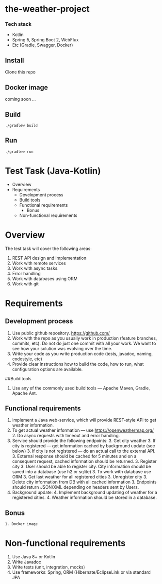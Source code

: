 # the-weather-project

### Tech stack
* Kotlin
* Spring 5, Spring Boot 2, WebFlux
* Etc (Gradle, Swagger, Docker)

## Install

Clone this repo

## Docker image

coming soon ...


## Build

```shell
./gradlew build
```

## Run

```shell
./gradlew run
```

# Test Task (Java-Kotlin)

- Overview
- Requirements
    - Development process
    - Build tools
    - Functional requirements
        - Bonus
    - Non-functional requirements

# Overview

The test task will cover the following areas:

1. REST API design and implementation
2. Work with remote services
3. Work with async tasks.
4. Error handling
5. Work with databases using ORM
6. Work with git

# Requirements

## Development process

1. Use public github repository. https://github.com/
2. Work with the repo as you usually work in production (feature branches, commits, etc). Do not do just one commit with all your work. We
want to see how your solution was evolving over the time.
3. Write your code as you write production code (tests, javadoc, naming, codestyle, etc)
4. Provide clear instructions how to build the code, how to run, what configuration options are available.

##Build tools

1. Use any of the commonly used build tools — Apache Maven, Gradle, Apache Ant.

## Functional requirements

1. Implement a Java web-service, which will provide REST-style API to get weather information.
2. To get actual weather information — use https://openweathermap.org/
    2. Do async requests with timeout and error handling.
3. Service should provide the following endpoints:
    3. Get city weather
        3. If city is registered — get information cached by background update (see below)
        3. If city is not registered — do an actual call to the external API.
        3. External response should be cached for 5 minutes and on a consequent request, cached information should be returned.
    3. Register city
        3. User should be able to register city. City information should be saved into a database (use h2 or sqlite)
        3. To work with database use ORM
    3. Get last weather for all registered cities
    3. Unregister city
        3. Delete city information from DB with all cached information
    3. Endpoints should return JSON/XML depending on headers sent by Users.
4. Background update:
    4.  Implement background updating of weather for a registered cities.
    4.  Weather information should be stored in a database.
##  Bonus
    1. Docker image
#   Non-functional requirements
1. Use Java 8+ or Kotlin
2. Write Javadoc
3. Write tests (unit, integration, mocks)
4. Use frameworks: Spring, ORM (Hibernate/EclipseLink or via standard JPA

